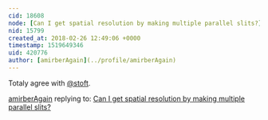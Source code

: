 ```yaml
---
cid: 18608
node: [Can I get spatial resolution by making multiple parallel slits?](../notes/dgidon/02-22-2018/can-i-get-spatial-resolution-by-making-multiple-parallel-slits)
nid: 15799
created_at: 2018-02-26 12:49:06 +0000
timestamp: 1519649346
uid: 420776
author: [amirberAgain](../profile/amirberAgain)
---
```


Totaly agree with [@stoft](/profile/stoft). 

[amirberAgain](../profile/amirberAgain) replying to: [Can I get spatial resolution by making multiple parallel slits?](../notes/dgidon/02-22-2018/can-i-get-spatial-resolution-by-making-multiple-parallel-slits)

